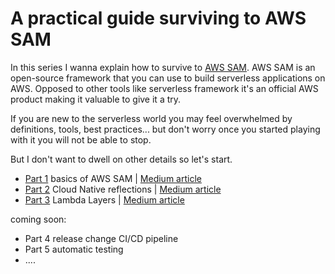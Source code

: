 # A practical guide surviving to AWS SAM

In this series I wanna explain how to survive to [AWS SAM](https://github.com/awslabs/serverless-application-model).
AWS SAM is an open-source framework that you can use to build serverless applications on AWS. Opposed to other tools like 
serverless framework it's an official AWS product making it valuable to give it a try.

If you are new to the serverless world you may feel overwhelmed by definitions, tools, best practices... but don't worry once you started 
playing with it you will not be able to stop.

But I don't want to dwell on other details so let's start.

- [Part 1](sam) basics of AWS SAM | [Medium article](https://aws.plainenglish.io/in-this-series-ill-try-explain-how-to-survive-to-aws-sam-don-t-get-me-wrong-i-really-like-this-3c1ff2dfca68?sk=4c285b5078d87c927ff72f718021d5d5)
- [Part 2]() Cloud Native reflections |  [Medium article](https://aws.plainenglish.io/a-practical-guide-surviving-to-aws-sam-part-2-332c2e0c0c68)
- [Part 3](layers)  Lambda Layers | [Medium article](https://link.medium.com/ehzuP07SYfb )

coming soon: 
- Part 4 release change CI/CD pipeline
- Part 5 automatic testing
- ....